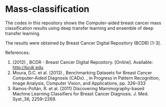# Mass-classification

The codes in this repository shows the Computer-aided breast cancer mass classification results using deep transfer learning and ensemble of deep transfer learning. 

The results were obtained by Breast Cancer Digital Repository (BCDR) [1-3].  

References:

1) 	(2012) , BCDR - Breast Cancer Digital Repository. [Online]. Available: http://bcdr.edu
2) 	Moura, D.C. et al. (2013) , Benchmarking Datasets for Breast Cancer Computer-Aided Diagnosis (CADx). , in Progress in Pattern Recognition, Image Analysis, Computer Vision, and Applications, pp. 326–333
3) 	Ramos-Pollán, R. et al. (2011) Discovering Mammography-based Machine Learning Classifiers for Breast Cancer Diagnosis. J. Med. Syst.,36, 2259–2269.
